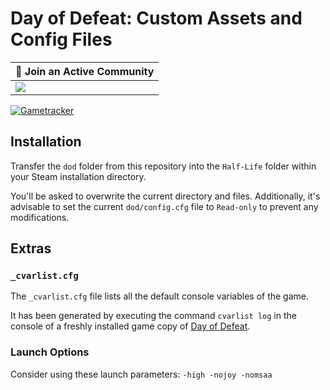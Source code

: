 # Day of Defeat: Custom Assets and Config Files

| 💬 Join an Active Community |
| --------------------------- |
| [![](https://dcbadge.vercel.app/api/server/dodcommunity?style=plastic)](https://discord.gg/dodcommunity) |

[![Gametracker](https://cache.gametracker.com/profile/enyb0la/b_460x42_C2E3226-5A6C3E-383F2D-D2E1B5-FF9900-FFCC00.png)](https://www.gametracker.com/enyb0la/)

## Installation

Transfer the `dod` folder from this repository into the `Half-Life` folder within your Steam installation directory.

You'll be asked to overwrite the current directory and files. Additionally, it's advisable to set the current `dod/config.cfg` file to `Read-only` to prevent any modifications.

## Extras

### `_cvarlist.cfg`

The `_cvarlist.cfg` file lists all the default console variables of the game.

It has been generated by executing the command `cvarlist log` in the console of a freshly installed game copy of [Day of Defeat](https://store.steampowered.com/app/30/Day_of_Defeat/).

### Launch Options

Consider using these launch parameters: `-high -nojoy -nomsaa`
